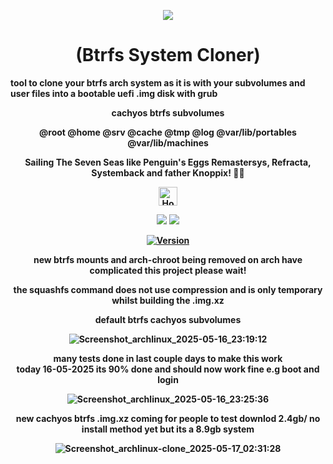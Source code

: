 <p align="center">
  <img src="https://i.postimg.cc/JhMRf2RZ/claudemods-03-17-2025.gif">
</p>

<h1 align="center">(Btrfs System Cloner)</h1>

<strong>tool to clone your btrfs arch system as it is with your subvolumes and user files into a bootable uefi .img disk with grub<strong>

<div align="center">
cachyos btrfs subvolumes
<p align="center">
<strong>@root @home @srv @cache @tmp @log @var/lib/portables @var/lib/machines</strong><br>
<p align="center">
 <strong>Sailing The Seven Seas like Penguin's Eggs Remastersys, Refracta, Systemback and father Knoppix! 🚢🌊</strong><br>

 
<div align="center">
  <a href="https://www.deepseek.com/" target="_blank">
    <img alt="Homepage" src="https://i.postimg.cc/Hs2vbbZ8/Deep-Seek-Homepage.png" style="height: 30px; width: auto;">
  </a>


  <a href="https://archlinux.org/" target="_blank"><img src="https://img.shields.io/badge/OS-Arch-0000FF?style=for-the-badge&logo=linux" /></a>
<a href="https://cachyos.org/" target="_blank"><img src="https://img.shields.io/badge/DISTRO-CachyOS-00FFFF?style=for-the-badge&logo=CachyOS" /></a>

  
[![Version](https://img.shields.io/github/v/release/claudemods/btrfssystemcloner?color=FFD700&label=Latest%20Release&style=for-the-badge)](https://github.com/claudemods/btrfssystemcloner/releases/tag/v1.01)




  <div align="center">

new btrfs mounts and arch-chroot being removed on arch have complicated this project please wait!
<div align="center">
the squashfs command does not use compression and is only temporary whilst building the .img.xz
    

default btrfs cachyos subvolumes

![Screenshot_archlinux_2025-05-16_23:19:12](https://github.com/user-attachments/assets/de875338-0393-4231-a343-30dcad36a5d1)


<div align="center">
many tests done in last couple days to make this work
  <div align="center">
today 16-05-2025 its 90% done and should now work fine e.g boot and login
    
![Screenshot_archlinux_2025-05-16_23:25:36](https://github.com/user-attachments/assets/23414c23-25b5-4de1-be6b-6027193d6a18)

new cachyos btrfs .img.xz coming for people to test downlod 2.4gb/ no install method yet but its a 8.9gb system

![Screenshot_archlinux-clone_2025-05-17_02:31:28](https://github.com/user-attachments/assets/79a3edd9-d212-4248-bd24-7b72bbd2d9e2)








